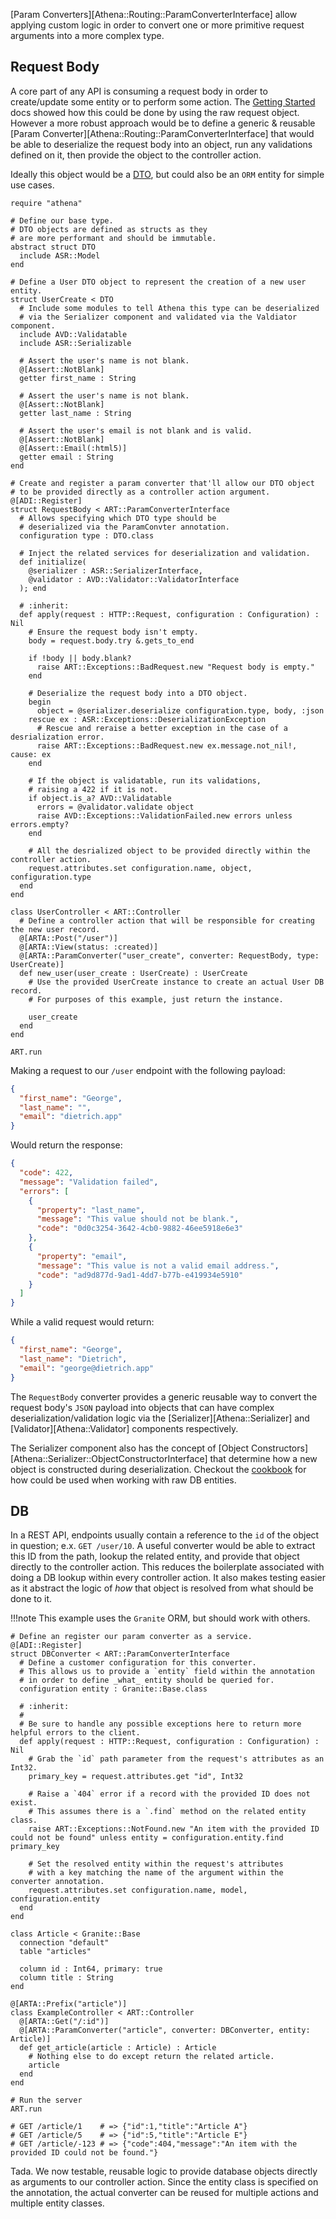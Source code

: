 [Param Converters][Athena::Routing::ParamConverterInterface] allow applying custom logic in order to convert one or more primitive request arguments into a more complex type.

## Request Body

A core part of any API is consuming a request body in order to create/update some entity or to perform some action.  The [Getting Started](../getting_started/README.md#request-parameter) docs showed how this could be done by using the raw request object.  However a more robust approach would be to define a generic & reusable [Param Converter][Athena::Routing::ParamConverterInterface] that would be able to deserialize the request body into an object, run any validations defined on it, then provide the object to the controller action.

Ideally this object would be a [DTO](https://en.wikipedia.org/wiki/Data_transfer_object), but could also be an `ORM` entity for simple use cases.

```crystal
require "athena"

# Define our base type.
# DTO objects are defined as structs as they
# are more performant and should be immutable.
abstract struct DTO
  include ASR::Model
end

# Define a User DTO object to represent the creation of a new user entity.
struct UserCreate < DTO
  # Include some modules to tell Athena this type can be deserialized
  # via the Serializer component and validated via the Valdiator component.
  include AVD::Validatable
  include ASR::Serializable

  # Assert the user's name is not blank.
  @[Assert::NotBlank]
  getter first_name : String

  # Assert the user's name is not blank.
  @[Assert::NotBlank]
  getter last_name : String

  # Assert the user's email is not blank and is valid.
  @[Assert::NotBlank]
  @[Assert::Email(:html5)]
  getter email : String
end

# Create and register a param converter that'll allow our DTO object
# to be provided directly as a controller action argument.
@[ADI::Register]
struct RequestBody < ART::ParamConverterInterface
  # Allows specifying which DTO type should be
  # deserialized via the ParamConvter annotation.
  configuration type : DTO.class

  # Inject the related services for deserialization and validation.
  def initialize(
    @serializer : ASR::SerializerInterface,
    @validator : AVD::Validator::ValidatorInterface
  ); end

  # :inherit:
  def apply(request : HTTP::Request, configuration : Configuration) : Nil
    # Ensure the request body isn't empty.
    body = request.body.try &.gets_to_end
    
    if !body || body.blank?
      raise ART::Exceptions::BadRequest.new "Request body is empty."
    end

    # Deserialize the request body into a DTO object.
    begin
      object = @serializer.deserialize configuration.type, body, :json
    rescue ex : ASR::Exceptions::DeserializationException
      # Rescue and reraise a better exception in the case of a desrialization error.
      raise ART::Exceptions::BadRequest.new ex.message.not_nil!, cause: ex
    end

    # If the object is validatable, run its validations,
    # raising a 422 if it is not.
    if object.is_a? AVD::Validatable
      errors = @validator.validate object
      raise AVD::Exceptions::ValidationFailed.new errors unless errors.empty?
    end

    # All the desrialized object to be provided directly within the controller action.
    request.attributes.set configuration.name, object, configuration.type
  end
end

class UserController < ART::Controller
  # Define a controller action that will be responsible for creating the new user record.
  @[ARTA::Post("/user")]
  @[ARTA::View(status: :created)]
  @[ARTA::ParamConverter("user_create", converter: RequestBody, type: UserCreate)]
  def new_user(user_create : UserCreate) : UserCreate
    # Use the provided UserCreate instance to create an actual User DB record.
    # For purposes of this example, just return the instance.

    user_create
  end
end

ART.run
```

Making a request to our `/user` endpoint with the following payload:

```json
{
  "first_name": "George",
  "last_name": "",
  "email": "dietrich.app"
}
```

Would return the response:

```json
{
  "code": 422,
  "message": "Validation failed",
  "errors": [
    {
      "property": "last_name",
      "message": "This value should not be blank.",
      "code": "0d0c3254-3642-4cb0-9882-46ee5918e6e3"
    },
    {
      "property": "email",
      "message": "This value is not a valid email address.",
      "code": "ad9d877d-9ad1-4dd7-b77b-e419934e5910"
    }
  ]
}
```

While a valid request would return: 

```json
{
  "first_name": "George",
  "last_name": "Dietrich",
  "email": "george@dietrich.app"
}
```

The `RequestBody` converter provides a generic reusable way to convert the request body's `JSON` payload into objects that can have complex deserialization/validation logic via the [Serializer][Athena::Serializer] and [Validator][Athena::Validator] components respectively.

The Serializer component also has the concept of [Object Constructors][Athena::Serializer::ObjectConstructorInterface] that determine how a new object is constructed during deserialization.  Checkout the [cookbook](object_constructors.md#db) for how could be used when working with raw DB entities.

## DB

In a REST API, endpoints usually contain a reference to the `id` of the object in question; e.x. `GET /user/10`.  A useful converter would be able to extract this ID from the path, lookup the related entity, and provide that object directly to the controller action.  This reduces the boilerplate associated with doing a DB lookup within every controller action.  It also makes testing easier as it abstract the logic of _how_ that object is resolved from what should be done to it.

!!!note
    This example uses the `Granite` ORM, but should work with others.

```crystal
# Define an register our param converter as a service.
@[ADI::Register]
struct DBConverter < ART::ParamConverterInterface
  # Define a customer configuration for this converter.
  # This allows us to provide a `entity` field within the annotation
  # in order to define _what_ entity should be queried for.
  configuration entity : Granite::Base.class

  # :inherit:
  #
  # Be sure to handle any possible exceptions here to return more helpful errors to the client.
  def apply(request : HTTP::Request, configuration : Configuration) : Nil
    # Grab the `id` path parameter from the request's attributes as an Int32.
    primary_key = request.attributes.get "id", Int32

    # Raise a `404` error if a record with the provided ID does not exist.
    # This assumes there is a `.find` method on the related entity class.
    raise ART::Exceptions::NotFound.new "An item with the provided ID could not be found" unless entity = configuration.entity.find primary_key

    # Set the resolved entity within the request's attributes
    # with a key matching the name of the argument within the converter annotation.
    request.attributes.set configuration.name, model, configuration.entity
  end
end

class Article < Granite::Base
  connection "default"
  table "articles"

  column id : Int64, primary: true
  column title : String
end

@[ARTA::Prefix("article")]
class ExampleController < ART::Controller
  @[ARTA::Get("/:id")]
  @[ARTA::ParamConverter("article", converter: DBConverter, entity: Article)]
  def get_article(article : Article) : Article
    # Nothing else to do except return the related article.
    article
  end
end

# Run the server
ART.run

# GET /article/1    # => {"id":1,"title":"Article A"}
# GET /article/5    # => {"id":5,"title":"Article E"}
# GET /article/-123 # => {"code":404,"message":"An item with the provided ID could not be found."}
```

Tada.  We now testable, reusable logic to provide database objects directly as arguments to our controller action.  Since the entity class is specified on the annotation, the actual converter can be reused for multiple actions and multiple entity classes.
